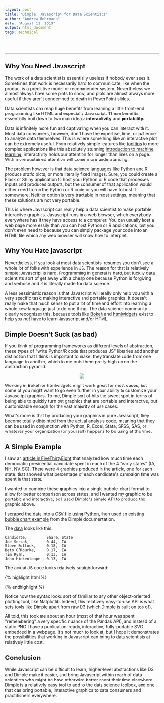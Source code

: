 ```yaml
---
layout: post
title: "Dimple: Javascript for Data Scientists"
author: "Andrew Mehrmann"
date: "August 11, 2019"
output: html_document
tags: technical
---
```

<br>
<div id="chartContainer"></div>
<hr>

## Why You Need Javascript

The work of a data scientist is essentially useless if nobody ever sees it. Sometimes that work is necessarily hard to communicate, like when the product is a predictive model or recommender system. Nevertheless we almost always have some plots to show, and plots are almost always more useful if they aren't condemned to death in PowerPoint slides.

Data scientists can reap huge benefits from learning a little front-end programming like HTML and especially Javascript. These benefits essentially boil down to two main ideas: **interactivity** and **portability.**

Data is infinitely more fun and captivating when you can interact with it. Most data consumers, however, don't have the expertise, time, or patience to analyze data themselves. This is where something like an interactive plot can be extremely useful. From relatively simple features like [tooltips](http://bl.ocks.org/d3noob/a22c42db65eb00d4e369) to more complex applications like this absolutely stunning [introduction to machine learning](http://www.r2d3.us/visual-intro-to-machine-learning-part-1/), interactivity holds our attention for longer than lines on a page. With more sustained attention will come more understanding.

The problem however is that data science languages like Python and R produce *static* plots, or more literally fixed images. Sure, you could create a Flask or Shiny application to host your Python or R code that processes inputs and produces outputs, but the consumer of that application would either need to run the Python or R code or you will have to host it somewhere. Neither option is very tractable in most settings, meaning that these solutions are not very portable.

This is where Javascript can really help a data scientist to make portable, interactive graphics. Javascript runs in a web browser, which everybody everywhere has if they have access to a computer. You can usually host a web page more easily than you can host Python or R applications, but you don't even need to because you can simply package your code into an HTML file which any web browser will know how to interpret.

## Why You Hate javascript

Nevertheless, if you look at most data scientists' resumes you don't see a whole lot of folks with experience in JS. The reason for that is relatively simple: Javascript is hard. Programming in general is hard, but luckily data scientists sort of get away with a cheap one because Python is forgiving and verbose and R is literally made for data science.

A less pessimistic reason is that Javascript will really only help you with a very specific task: making interactive and portable graphics. It doesn't really make that much sense to put a lot of time and effort into learning a whole new language just to do one thing. The data science community clearly recognizes this, because tools like [Bokeh](https://bokeh.pydata.org/en/latest/) and [htmlwidgets](https://www.htmlwidgets.org/) exist to help you *not* have to learn Javascript and/or HTML.

## Dimple Doesn't Suck (as bad)

If you think of programming frameworks as different levels of abstraction, these types of "write Python/R code that produces JS" libraries add another distinction that I think is important to make: they translate code from one language to another, which to me puts them pretty high up on the abstraction pyramid.

<center>
  <img src='http://s3.amazonaws.com/learneroo-images/main/code-tower-small.png'>
</center>

Working in Bokeh or htmlwidgets might work great for most cases, but some of you might want to go even further in your ability to customize your Javascript graphics. To me, Dimple sort of hits the sweet spot in terms of being able to quickly turn out graphics that are portable and interactive, but customizable enough for the vast majority of use cases.

What's more is that by producing your graphics in pure Javascript, they become totally disjointed from the actual analysis code, meaning that they can be used in conjunction with Python, R, Excel, Stata, SPSS, SAS, or whatever your organization (or yourself) happens to be using at the time.

## A Simple Example

I saw an [article in FiveThirtyEight](https://fivethirtyeight.com/features/where-are-candidates-spending-all-their-time/) that analyzed how much time each democratic presidential candidate spent in each of the 4 "early states" (IA, NH, NV, SC). There were 4 graphics produced in the article, one for each state, that showed what percentage of each candidate's campaign time was spent in that state.

I wanted to combine these graphics into a single bubble-chart format to allow for better comparison across states, and I wanted my graphic to be portable and interactive, so I used Dimple's simple API to produce the graphic above.

I [scraped the data into a CSV file using Python](https://colab.research.google.com/drive/1c3A8Zv98SD94QyEF-mwQ7EPzVzGCaSjo), then used an [existing bubble chart example](http://dimplejs.org/examples_viewer.html?id=bubbles_matrix) from the Dimple documentation.

The [data](/data/candidateshares.csv) looks like this:

```
Candidate,         Share, State
Joe Sestak,        0.44,  IA
Steve Bullock,     0.18,  IA
Beto O’Rourke,     0.17,  IA
Tim Ryan,          0.13,  IA
John Hickenlooper, 0.13,  IA
```

The actual JS code looks relatively straightforward:

{% highlight html %}

<script src="https://d3js.org/d3.v4.min.js"></script>
<script src="http://dimplejs.org/dist/dimple.v2.3.0.min.js"></script>

<script type="text/javascript">
d3.select('#chartContainer')
  .append("h3")
  .text("Where Candidates Spend Their Time")
  .style('margin-left', '50px');
d3.select('#chartContainer')
  .append("p")
  .text("Share of Time Spent Campaigning in the Early States")
  .style('margin-left', '50px');

  var myChart;
  var svg = dimple.newSvg("#chartContainer", "100%", 450);
  d3.csv("/data/candidateshares.csv", function (data) {
    myChart = new dimple.chart(svg, data);
    myChart.setMargins("50px", "0px", "0px", "120px");
    myChart.addCategoryAxis("x", "Candidate");
    myChart.addCategoryAxis("y", "State");
    var z = myChart.addPctAxis("z", "Share");
    var s = myChart.addSeries("Candidate", dimple.plot.bubble);
    myChart.draw();
  });
  window.onresize = function () {
    myChart.draw(0, true);
};
</script>

{% endhighlight %}

Notice how the syntax looks sort of familiar to any other object-oriented plotting tool, like Matplotlib. Indeed, this relatively easy-to-use API is what sets tools like Dimple apart from raw D3 (which Dimple is built on top of).

All told, this took me about an hour (most of that hour was spent "remembering" a very specific nuance of the Pandas API), and instead of a static PNG I have a publication-ready, interactive, fully-portable SVG embedded in a webpage. It's not much to look at, but I hope it demonstrates the possibilities that working in Javascript can bring to data scientists at relatively little cost.

## Conclusion

While Javascript can be difficult to learn, higher-level abstractions like D3 and Dimple make it easier, and bring Javascript within reach of data scientists who might be have otherwise better spent their time elsewhere. Dimple is a relatively easy tool to add to the data science toolbox, and one that can bring portable, interactive graphics to data consumers and practitioners everywhere.


<script src="https://d3js.org/d3.v4.min.js"></script>
<script src="http://dimplejs.org/dist/dimple.v2.3.0.min.js"></script>

<script type="text/javascript">
d3.select('#chartContainer')
  .append("h3")
  .text("Where Candidates Spend Their Time")
  .style('margin-left', '50px');
d3.select('#chartContainer')
  .append("p")
  .text("Share of Time Spent Campaigning in the Early States")
  .style('margin-left', '50px');

  var myChart;
  var svg = dimple.newSvg("#chartContainer", "100%", 450);
  d3.csv("/data/candidateshares.csv", function (data) {
    myChart = new dimple.chart(svg, data);
    myChart.setMargins("50px", "0px", "0px", "120px");
    myChart.addCategoryAxis("x", "Candidate");
    myChart.addCategoryAxis("y", "State");
    var z = myChart.addPctAxis("z", "Share");
    var s = myChart.addSeries("Candidate", dimple.plot.bubble);
    myChart.draw();
  });
  window.onresize = function () {
    myChart.draw(0, true);
};
</script>
